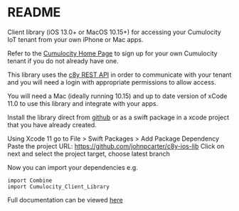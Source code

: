 # README #

Client library (iOS 13.0+ or MacOS 10.15+) for accessing your Cumulocity IoT tenant from your own iPhone or Mac apps.

Refer to the [Cumulocity Home Page](https://www.softwareag.cloud/site/product/cumulocity-iot.html) to sign up for your own Cumulocity tenant if you do not already have one.

This library uses the [c8y REST API](https://cumulocity.com/guides/reference/rest-implementation/) in order to communicate with your tenant and you will need a login with appropriate permissions to allow access.

You will need a Mac (ideally running 10.15) and up to date version of xCode 11.0 to use this library and integrate with your apps.

Install the library direct from [github]() or as a swift package in a xcode project that you have already created.

Using Xcode 11 go to File > Swift Packages > Add Package Dependency
Paste the project URL: https://github.com/johnpcarter/c8y-ios-lib
Click on next and select the project target, choose latest branch

Now you can import your dependencies e.g.
```
import Combine
import Cumulocity_Client_Library
```

Full documentation can be viewed [here](https://raw.githack.com/johnpcarter/c8y-ios-lib/master/docs/out/index.html)